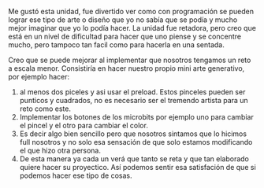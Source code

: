 Me gustó esta unidad, fue divertido ver como con programación se pueden lograr ese tipo de arte o diseño que yo no sabía que se podía y mucho mejor imaginar que yo lo podía hacer. La unidad fue retadora, pero creo que está en un nivel de dificultad para hacer que uno piense y se concentre mucho, pero tampoco tan facil como para hacerla en una sentada.

Creo que se puede mejorar al implementar que nosotros tengamos un reto a escala menor. Consistiría en hacer nuestro propio mini arte generativo, por ejemplo hacer:
1. al menos dos piceles y asi usar el preload. Estos pinceles pueden ser punticos y cuadrados, no es necesario ser el tremendo artista para un reto como este.
2. Implementar los botones de los microbits por ejemplo uno para cambiar el pincel y el otro para cambiar el color.
3. Es decir algo bien sencillo pero que nosotros sintamos que lo hicimos full nosotros y no solo esa sensación de que solo estamos modificando el que hizo otra persona.
4. De esta manera ya cada un verá que tanto se reta y que tan elaborado quiere hacer su proyectico. Así podemos sentir esa satisfación de que si podemos hacer ese tipo de cosas.

